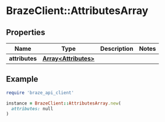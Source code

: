 # BrazeClient::AttributesArray

## Properties

| Name | Type | Description | Notes |
| ---- | ---- | ----------- | ----- |
| **attributes** | [**Array&lt;Attributes&gt;**](Attributes.md) |  |  |

## Example

```ruby
require 'braze_api_client'

instance = BrazeClient::AttributesArray.new(
  attributes: null
)
```

